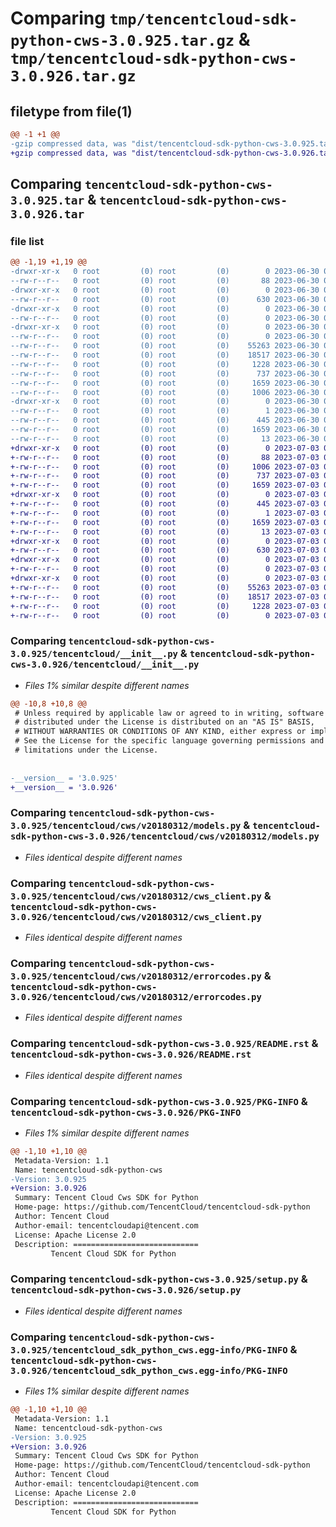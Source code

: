 # Comparing `tmp/tencentcloud-sdk-python-cws-3.0.925.tar.gz` & `tmp/tencentcloud-sdk-python-cws-3.0.926.tar.gz`

## filetype from file(1)

```diff
@@ -1 +1 @@
-gzip compressed data, was "dist/tencentcloud-sdk-python-cws-3.0.925.tar", last modified: Fri Jun 30 02:05:04 2023, max compression
+gzip compressed data, was "dist/tencentcloud-sdk-python-cws-3.0.926.tar", last modified: Mon Jul  3 00:23:51 2023, max compression
```

## Comparing `tencentcloud-sdk-python-cws-3.0.925.tar` & `tencentcloud-sdk-python-cws-3.0.926.tar`

### file list

```diff
@@ -1,19 +1,19 @@
-drwxr-xr-x   0 root         (0) root         (0)        0 2023-06-30 02:05:04.000000 tencentcloud-sdk-python-cws-3.0.925/
--rw-r--r--   0 root         (0) root         (0)       88 2023-06-30 02:05:04.000000 tencentcloud-sdk-python-cws-3.0.925/setup.cfg
-drwxr-xr-x   0 root         (0) root         (0)        0 2023-06-30 02:05:04.000000 tencentcloud-sdk-python-cws-3.0.925/tencentcloud/
--rw-r--r--   0 root         (0) root         (0)      630 2023-06-30 02:05:04.000000 tencentcloud-sdk-python-cws-3.0.925/tencentcloud/__init__.py
-drwxr-xr-x   0 root         (0) root         (0)        0 2023-06-30 02:05:04.000000 tencentcloud-sdk-python-cws-3.0.925/tencentcloud/cws/
--rw-r--r--   0 root         (0) root         (0)        0 2023-06-30 02:05:04.000000 tencentcloud-sdk-python-cws-3.0.925/tencentcloud/cws/__init__.py
-drwxr-xr-x   0 root         (0) root         (0)        0 2023-06-30 02:05:04.000000 tencentcloud-sdk-python-cws-3.0.925/tencentcloud/cws/v20180312/
--rw-r--r--   0 root         (0) root         (0)        0 2023-06-30 02:05:04.000000 tencentcloud-sdk-python-cws-3.0.925/tencentcloud/cws/v20180312/__init__.py
--rw-r--r--   0 root         (0) root         (0)    55263 2023-06-30 02:05:04.000000 tencentcloud-sdk-python-cws-3.0.925/tencentcloud/cws/v20180312/models.py
--rw-r--r--   0 root         (0) root         (0)    18517 2023-06-30 02:05:04.000000 tencentcloud-sdk-python-cws-3.0.925/tencentcloud/cws/v20180312/cws_client.py
--rw-r--r--   0 root         (0) root         (0)     1228 2023-06-30 02:05:04.000000 tencentcloud-sdk-python-cws-3.0.925/tencentcloud/cws/v20180312/errorcodes.py
--rw-r--r--   0 root         (0) root         (0)      737 2023-06-30 02:05:04.000000 tencentcloud-sdk-python-cws-3.0.925/README.rst
--rw-r--r--   0 root         (0) root         (0)     1659 2023-06-30 02:05:04.000000 tencentcloud-sdk-python-cws-3.0.925/PKG-INFO
--rw-r--r--   0 root         (0) root         (0)     1006 2023-06-30 02:05:04.000000 tencentcloud-sdk-python-cws-3.0.925/setup.py
-drwxr-xr-x   0 root         (0) root         (0)        0 2023-06-30 02:05:04.000000 tencentcloud-sdk-python-cws-3.0.925/tencentcloud_sdk_python_cws.egg-info/
--rw-r--r--   0 root         (0) root         (0)        1 2023-06-30 02:05:04.000000 tencentcloud-sdk-python-cws-3.0.925/tencentcloud_sdk_python_cws.egg-info/dependency_links.txt
--rw-r--r--   0 root         (0) root         (0)      445 2023-06-30 02:05:04.000000 tencentcloud-sdk-python-cws-3.0.925/tencentcloud_sdk_python_cws.egg-info/SOURCES.txt
--rw-r--r--   0 root         (0) root         (0)     1659 2023-06-30 02:05:04.000000 tencentcloud-sdk-python-cws-3.0.925/tencentcloud_sdk_python_cws.egg-info/PKG-INFO
--rw-r--r--   0 root         (0) root         (0)       13 2023-06-30 02:05:04.000000 tencentcloud-sdk-python-cws-3.0.925/tencentcloud_sdk_python_cws.egg-info/top_level.txt
+drwxr-xr-x   0 root         (0) root         (0)        0 2023-07-03 00:23:51.000000 tencentcloud-sdk-python-cws-3.0.926/
+-rw-r--r--   0 root         (0) root         (0)       88 2023-07-03 00:23:51.000000 tencentcloud-sdk-python-cws-3.0.926/setup.cfg
+-rw-r--r--   0 root         (0) root         (0)     1006 2023-07-03 00:23:51.000000 tencentcloud-sdk-python-cws-3.0.926/setup.py
+-rw-r--r--   0 root         (0) root         (0)      737 2023-07-03 00:23:51.000000 tencentcloud-sdk-python-cws-3.0.926/README.rst
+-rw-r--r--   0 root         (0) root         (0)     1659 2023-07-03 00:23:51.000000 tencentcloud-sdk-python-cws-3.0.926/PKG-INFO
+drwxr-xr-x   0 root         (0) root         (0)        0 2023-07-03 00:23:51.000000 tencentcloud-sdk-python-cws-3.0.926/tencentcloud_sdk_python_cws.egg-info/
+-rw-r--r--   0 root         (0) root         (0)      445 2023-07-03 00:23:51.000000 tencentcloud-sdk-python-cws-3.0.926/tencentcloud_sdk_python_cws.egg-info/SOURCES.txt
+-rw-r--r--   0 root         (0) root         (0)        1 2023-07-03 00:23:51.000000 tencentcloud-sdk-python-cws-3.0.926/tencentcloud_sdk_python_cws.egg-info/dependency_links.txt
+-rw-r--r--   0 root         (0) root         (0)     1659 2023-07-03 00:23:51.000000 tencentcloud-sdk-python-cws-3.0.926/tencentcloud_sdk_python_cws.egg-info/PKG-INFO
+-rw-r--r--   0 root         (0) root         (0)       13 2023-07-03 00:23:51.000000 tencentcloud-sdk-python-cws-3.0.926/tencentcloud_sdk_python_cws.egg-info/top_level.txt
+drwxr-xr-x   0 root         (0) root         (0)        0 2023-07-03 00:23:51.000000 tencentcloud-sdk-python-cws-3.0.926/tencentcloud/
+-rw-r--r--   0 root         (0) root         (0)      630 2023-07-03 00:23:51.000000 tencentcloud-sdk-python-cws-3.0.926/tencentcloud/__init__.py
+drwxr-xr-x   0 root         (0) root         (0)        0 2023-07-03 00:23:51.000000 tencentcloud-sdk-python-cws-3.0.926/tencentcloud/cws/
+-rw-r--r--   0 root         (0) root         (0)        0 2023-07-03 00:23:51.000000 tencentcloud-sdk-python-cws-3.0.926/tencentcloud/cws/__init__.py
+drwxr-xr-x   0 root         (0) root         (0)        0 2023-07-03 00:23:51.000000 tencentcloud-sdk-python-cws-3.0.926/tencentcloud/cws/v20180312/
+-rw-r--r--   0 root         (0) root         (0)    55263 2023-07-03 00:23:51.000000 tencentcloud-sdk-python-cws-3.0.926/tencentcloud/cws/v20180312/models.py
+-rw-r--r--   0 root         (0) root         (0)    18517 2023-07-03 00:23:51.000000 tencentcloud-sdk-python-cws-3.0.926/tencentcloud/cws/v20180312/cws_client.py
+-rw-r--r--   0 root         (0) root         (0)     1228 2023-07-03 00:23:51.000000 tencentcloud-sdk-python-cws-3.0.926/tencentcloud/cws/v20180312/errorcodes.py
+-rw-r--r--   0 root         (0) root         (0)        0 2023-07-03 00:23:51.000000 tencentcloud-sdk-python-cws-3.0.926/tencentcloud/cws/v20180312/__init__.py
```

### Comparing `tencentcloud-sdk-python-cws-3.0.925/tencentcloud/__init__.py` & `tencentcloud-sdk-python-cws-3.0.926/tencentcloud/__init__.py`

 * *Files 1% similar despite different names*

```diff
@@ -10,8 +10,8 @@
 # Unless required by applicable law or agreed to in writing, software
 # distributed under the License is distributed on an "AS IS" BASIS,
 # WITHOUT WARRANTIES OR CONDITIONS OF ANY KIND, either express or implied.
 # See the License for the specific language governing permissions and
 # limitations under the License.
 
 
-__version__ = '3.0.925'
+__version__ = '3.0.926'
```

### Comparing `tencentcloud-sdk-python-cws-3.0.925/tencentcloud/cws/v20180312/models.py` & `tencentcloud-sdk-python-cws-3.0.926/tencentcloud/cws/v20180312/models.py`

 * *Files identical despite different names*

### Comparing `tencentcloud-sdk-python-cws-3.0.925/tencentcloud/cws/v20180312/cws_client.py` & `tencentcloud-sdk-python-cws-3.0.926/tencentcloud/cws/v20180312/cws_client.py`

 * *Files identical despite different names*

### Comparing `tencentcloud-sdk-python-cws-3.0.925/tencentcloud/cws/v20180312/errorcodes.py` & `tencentcloud-sdk-python-cws-3.0.926/tencentcloud/cws/v20180312/errorcodes.py`

 * *Files identical despite different names*

### Comparing `tencentcloud-sdk-python-cws-3.0.925/README.rst` & `tencentcloud-sdk-python-cws-3.0.926/README.rst`

 * *Files identical despite different names*

### Comparing `tencentcloud-sdk-python-cws-3.0.925/PKG-INFO` & `tencentcloud-sdk-python-cws-3.0.926/PKG-INFO`

 * *Files 1% similar despite different names*

```diff
@@ -1,10 +1,10 @@
 Metadata-Version: 1.1
 Name: tencentcloud-sdk-python-cws
-Version: 3.0.925
+Version: 3.0.926
 Summary: Tencent Cloud Cws SDK for Python
 Home-page: https://github.com/TencentCloud/tencentcloud-sdk-python
 Author: Tencent Cloud
 Author-email: tencentcloudapi@tencent.com
 License: Apache License 2.0
 Description: ============================
         Tencent Cloud SDK for Python
```

### Comparing `tencentcloud-sdk-python-cws-3.0.925/setup.py` & `tencentcloud-sdk-python-cws-3.0.926/setup.py`

 * *Files identical despite different names*

### Comparing `tencentcloud-sdk-python-cws-3.0.925/tencentcloud_sdk_python_cws.egg-info/PKG-INFO` & `tencentcloud-sdk-python-cws-3.0.926/tencentcloud_sdk_python_cws.egg-info/PKG-INFO`

 * *Files 1% similar despite different names*

```diff
@@ -1,10 +1,10 @@
 Metadata-Version: 1.1
 Name: tencentcloud-sdk-python-cws
-Version: 3.0.925
+Version: 3.0.926
 Summary: Tencent Cloud Cws SDK for Python
 Home-page: https://github.com/TencentCloud/tencentcloud-sdk-python
 Author: Tencent Cloud
 Author-email: tencentcloudapi@tencent.com
 License: Apache License 2.0
 Description: ============================
         Tencent Cloud SDK for Python
```

